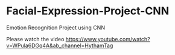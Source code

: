# Facial-Expression-Project-CNN

Emotion Recognition Project using CNN

Please watch the video
https://www.youtube.com/watch?v=WPula6DGq4A&ab_channel=HythamTag
